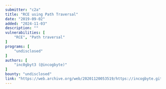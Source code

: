 ```yaml
---
submitter: "c2a"
title: "RCE using Path Traversal"
date: "2019-09-02"
added: "2024-11-03"
description: ""
vulnerabilities: [
    "RCE", "Path traversal"
]
programs: [
    "undisclosed"
]
authors: [
    "inc0gbyt3 (@incogbyte)"
]
bounty: "undisclosed"
link: "https://web.archive.org/web/20201120053519/https://incogbyte.github.io/pathtraversal/"
---
```




